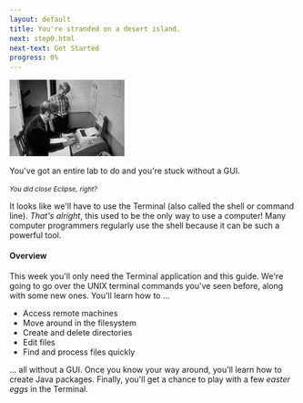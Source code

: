 ```yaml
---
layout: default
title: You're stranded on a desert island.
next: step0.html
next-text: Get Started
progress: 0%
---
```


<img src="img/gates.png" class="thumbnail pull-right" width=40%/>

You've got an entire lab to do and you're stuck without a GUI.

<small>*You did close Eclipse, right?*</small>

It looks like we'll have to use the Terminal (also called the shell or command line). *That's alright*, this used to be the only way to use a computer! Many computer programmers regularly use the shell because it can be such a powerful tool.

#### Overview

This week you'll only need the Terminal application and this guide. We're going to go over the UNIX terminal commands you've seen before, along with some new ones. You'll learn how to ...

* Access remote machines
* Move around in the filesystem
* Create and delete directories
* Edit files
* Find and process files quickly

... all without a GUI. Once you know your way around, you'll learn how to create Java packages. Finally, you'll get a chance to play with a few *easter eggs* in the Terminal.
